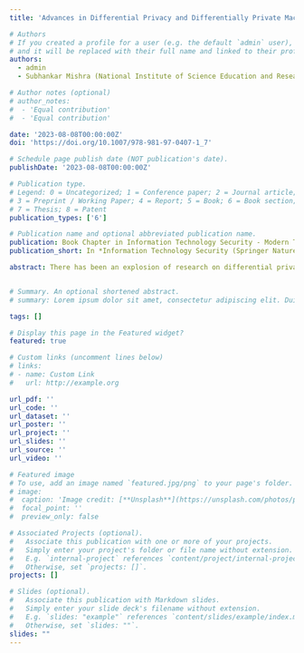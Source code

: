 ```yaml
---
title: 'Advances in Differential Privacy and Differentially Private Machine Learning - A Survey'

# Authors
# If you created a profile for a user (e.g. the default `admin` user), write the username (folder name) here
# and it will be replaced with their full name and linked to their profile.
authors:
  - admin
  - Subhankar Mishra (National Institute of Science Education and Research)

# Author notes (optional)
# author_notes:
#  - 'Equal contribution'
#  - 'Equal contribution'

date: '2023-08-08T00:00:00Z'
doi: 'https://doi.org/10.1007/978-981-97-0407-1_7'

# Schedule page publish date (NOT publication's date).
publishDate: '2023-08-08T00:00:00Z'

# Publication type.
# Legend: 0 = Uncategorized; 1 = Conference paper; 2 = Journal article;
# 3 = Preprint / Working Paper; 4 = Report; 5 = Book; 6 = Book section;
# 7 = Thesis; 8 = Patent
publication_types: ['6']

# Publication name and optional abbreviated publication name.
publication: Book Chapter in Information Technology Security - Modern Trends and Challenges (Springer Nature)
publication_short: In *Information Technology Security (Springer Nature)*

abstract: There has been an explosion of research on differential privacy (DP) and its various applications in recent years, ranging from novel variants and accounting techniques in differential privacy to the thriving field of differentially private machine learning (DPML) to newer implementations in practice, like those by various companies and organisations such as census bureaus. Most recent surveys focus on the applications of differential privacy in particular contexts like data publishing, specific machine learning tasks, analysis of unstructured data, location privacy etc. This work thus seeks to fill the gap for a survey that primarily discusses recent developments in the theory of differential privacy along with newer DP variants, viz. Renyi DP and Concentrated DP, novel mechanisms and techniques, and the theoretical developments in differentially private machine learning in proper detail. In addition, this survey discusses its applications to privacy-preserving machine learning in practice and a few practical implementations of DP.


# Summary. An optional shortened abstract.
# summary: Lorem ipsum dolor sit amet, consectetur adipiscing elit. Duis posuere tellus ac convallis placerat. Proin tincidunt magna sed ex sollicitudin condimentum.

tags: []

# Display this page in the Featured widget?
featured: true

# Custom links (uncomment lines below)
# links:
# - name: Custom Link
#   url: http://example.org

url_pdf: ''
url_code: ''
url_dataset: ''
url_poster: ''
url_project: ''
url_slides: ''
url_source: ''
url_video: ''

# Featured image
# To use, add an image named `featured.jpg/png` to your page's folder.
# image:
#  caption: 'Image credit: [**Unsplash**](https://unsplash.com/photos/pLCdAaMFLTE)'
#  focal_point: ''
#  preview_only: false

# Associated Projects (optional).
#   Associate this publication with one or more of your projects.
#   Simply enter your project's folder or file name without extension.
#   E.g. `internal-project` references `content/project/internal-project/index.md`.
#   Otherwise, set `projects: []`.
projects: []

# Slides (optional).
#   Associate this publication with Markdown slides.
#   Simply enter your slide deck's filename without extension.
#   E.g. `slides: "example"` references `content/slides/example/index.md`.
#   Otherwise, set `slides: ""`.
slides: ""
---
```


